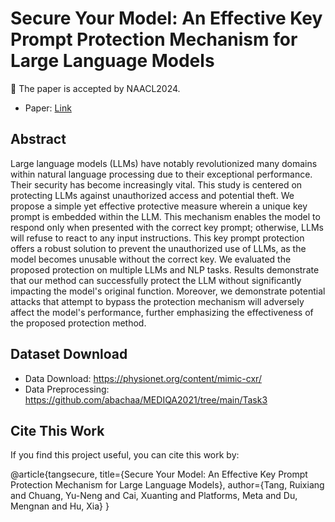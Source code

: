 # Secure Your Model: An Effective Key Prompt Protection Mechanism for Large Language Models

:mega: The paper is accepted by NAACL2024.
* Paper: [Link](https://www.researchgate.net/publication/374555007_Secure_Your_Model_An_Effective_Key_Prompt_Protection_Mechanism_for_Large_Language_Models)

## Abstract
Large language models (LLMs) have notably revolutionized many domains within natural language processing due to their exceptional performance. Their security has become increasingly vital. This study is centered on protecting LLMs against unauthorized access and potential theft. We propose a simple yet effective protective measure wherein a unique key prompt is embedded within the LLM. This mechanism enables the model to respond only when presented with the correct key prompt; otherwise, LLMs will refuse to react to any input instructions. This key prompt protection offers a robust solution to prevent the unauthorized use of LLMs, as the model becomes unusable without the correct key. We evaluated the proposed protection on multiple LLMs and NLP tasks. Results demonstrate that our method can successfully protect the LLM without significantly impacting the model's original function. Moreover, we demonstrate potential attacks that attempt to bypass the protection mechanism will adversely affect the model's performance, further emphasizing the effectiveness of the proposed protection method.

## Dataset Download
- Data Download: https://physionet.org/content/mimic-cxr/
- Data Preprocessing: https://github.com/abachaa/MEDIQA2021/tree/main/Task3

## Cite This Work
If you find this project useful, you can cite this work by:

@article{tangsecure,
  title={Secure Your Model: An Effective Key Prompt Protection Mechanism for Large Language Models},
  author={Tang, Ruixiang and Chuang, Yu-Neng and Cai, Xuanting and Platforms, Meta and Du, Mengnan and Hu, Xia}
}
